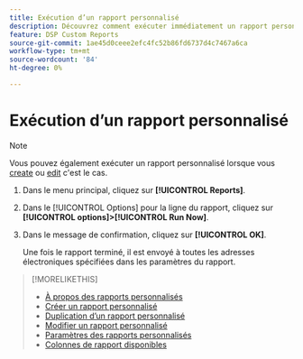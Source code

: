 ```yaml
---
title: Exécution d’un rapport personnalisé
description: Découvrez comment exécuter immédiatement un rapport personnalisé.
feature: DSP Custom Reports
source-git-commit: 1ae45d0ceee2efc4fc52b86fd6737d4c7467a6ca
workflow-type: tm+mt
source-wordcount: '84'
ht-degree: 0%

---
```



# Exécution d’un rapport personnalisé

>[!NOTE]
>
>Vous pouvez également exécuter un rapport personnalisé lorsque vous [create](report-create.md) ou [edit](report-edit.md) c&#39;est le cas.

1. Dans le menu principal, cliquez sur **[!UICONTROL Reports]**.
1. Dans le [!UICONTROL Options] pour la ligne du rapport, cliquez sur **[!UICONTROL options]>[!UICONTROL Run Now]**.
1. Dans le message de confirmation, cliquez sur **[!UICONTROL OK]**.

   Une fois le rapport terminé, il est envoyé à toutes les adresses électroniques spécifiées dans les paramètres du rapport.

>[!MORELIKETHIS]
>
>* [À propos des rapports personnalisés](/help/dsp/reports/report-about.md)
>* [Créer un rapport personnalisé](/help/dsp/reports/report-create.md)
>* [Duplication d’un rapport personnalisé](/help/dsp/reports/report-copy.md)
>* [Modifier un rapport personnalisé](/help/dsp/reports/report-edit.md)
>* [Paramètres des rapports personnalisés](/help/dsp/reports/report-settings.md)
>* [Colonnes de rapport disponibles](/help/dsp/reports/report-columns.md)

